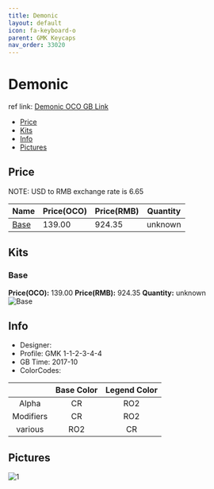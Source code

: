 ```yaml
---
title: Demonic
layout: default
icon: fa-keyboard-o
parent: GMK Keycaps
nav_order: 33020
---
```


# Demonic

ref link: [Demonic OCO GB Link](https://www.originativeco.com/products/demonic)

* [Price](#price)
* [Kits](#kits)
* [Info](#info)
* [Pictures](#pictures)


## Price  
NOTE: USD to RMB exchange rate is 6.65

| Name          | Price(OCO)    |  Price(RMB) | Quantity |
| ------------- | ------------ |  ---------- | -------- |
|[Base](#base)|139.00|924.35|unknown|


## Kits
### Base
**Price(OCO):** 139.00    **Price(RMB):** 924.35    **Quantity:** unknown  
<img src="{{ 'assets/images/gmk-keycaps/demonic/kits_pics/base.png' | relative_url }}" alt="Base" class="image featured">


## Info
* Designer: 
* Profile: GMK 1-1-2-3-4-4
* GB Time: 2017-10
* ColorCodes: 

| |Base Color     | Legend Color
| :-------------: | :-------------: | :------------:
|Alpha|CR|RO2
|Modifiers|CR|RO2
|various|RO2|CR


## Pictures
<img src="{{ 'assets/images/gmk-keycaps/demonic/rendering_pics/1.jpg' | relative_url }}" alt="1" class="image featured">
